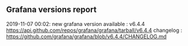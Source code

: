 ## Grafana versions report

2019-11-07 00:02: new grafana version available : v6.4.4 https://api.github.com/repos/grafana/grafana/tarball/v6.4.4 changelog : https://github.com/grafana/grafana/blob/v6.4.4/CHANGELOG.md

